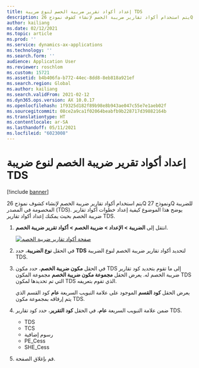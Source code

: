 ```yaml
---
title: إعداد أكواد تقرير ضريبة الخصم لنوع ضريبة TDS
description: يتم استخدام أكواد تقارير ضريبة الخصم لإنشاء كشوف نموذج 26Q ونموذج 27Q للضريبة المخصومة في المصدر (TDS). يوضح هذا الموضوع كيفية إعداد خطوات أكواد تقارير ضريبة الخصم بحيث يمكنك إعداد أكواد تقارير TDS.
author: kailiang
ms.date: 02/12/2021
ms.topic: article
ms.prod: ''
ms.service: dynamics-ax-applications
ms.technology: ''
ms.search.form: ''
audience: Application User
ms.reviewer: roschlom
ms.custom: 15721
ms.assetid: b4b406fa-b772-44ec-8dd8-8eb818a921ef
ms.search.region: Global
ms.author: kailiang
ms.search.validFrom: 2021-02-12
ms.dyn365.ops.version: AX 10.0.17
ms.openlocfilehash: 1f9325d182f89b98e8b943ae047c55e7e1aeb02f
ms.sourcegitcommit: 08ce2a9ca1f02064beabfb9b228717d39882164b
ms.translationtype: HT
ms.contentlocale: ar-SA
ms.lasthandoff: 05/11/2021
ms.locfileid: "6023008"
---
```

# <a name="set-up-withholding-tax-reporting-codes-for-the-tds-tax-type"></a>إعداد أكواد تقرير ضريبة الخصم لنوع ضريبة TDS

[!include [banner](../includes/banner.md)]

يتم استخدام أكواد تقارير ضريبة الخصم لإنشاء كشوف نموذج 26Q ونموذج 27Q للضريبة المخصومة في المصدر (TDS). يوضح هذا الموضوع كيفية إعداد خطوات أكواد تقارير ضريبة الخصم بحيث يمكنك إعداد أكواد تقارير TDS.

1. انتقل إلى **الضريبة \> الإعداد \> ضريبة الخصم \> أكواد تقرير ضريبة الخصم**.

    [![صفحة أكواد تقارير ضريبة الخصم](./media/apac-ind-TDS-16.png)](./media/apac-ind-TDS-16.png)

2. في الحقل **نوع الضريبة**، حدد **TDS** لتحديد أكواد تقارير ضريبة الخصم لنوع الضريبة TDS.
3. في الحقل **مكون ضريبة الخصم**، حدد مكون TDS إلى ما تقوم بتحديد كود تقارير ضريبة الخصم له. يعرض الحقل **مجموعة مكون ضريبة الخصم** مجموعة المكون TDS التي تم تحديدها لمكون TDS الذي تقوم بتعريفه.

    يعرض الحقل **كود القسم** الموجود على علامة التبويب السريعة **عام** كود القسم الذي يتم إرفاقه بمجموعة مكون TDS.

4. ضمن علامة التبويب السريعة **عام**، في الحقل **كود التقرير**، حدد كود تقارير TDS.

    - TDS
    - TCS
    - رسوم إضافية
    - PE\_Cess
    - SHE\_Cess

5. قم بإغلاق الصفحة.
